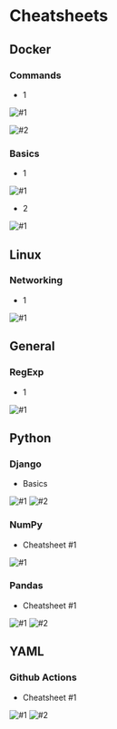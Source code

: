 
# Cheatsheets
## Docker
### Commands
- 1

![#1](Docker/Commands/1/1.jpg)



![#2](Docker/Commands/1/2.jpg)


### Basics
- 1

![#1](Docker/Basics/1/1.jpg)


- 2

![#1](Docker/Basics/2/1.jpg)





## Linux
### Networking
- 1

![#1](Linux/Networking/1/1.jpg)


## General
### RegExp
- 1

![#1](General/RegExp/1/1.jpg)





## Python
### Django
- Basics

![#1](Python/Django/Basics/1.jpg)
![#2](Python/Django/Basics/2.jpg)


### NumPy
- Cheatsheet #1

![#1](Python/NumPy/1/1.jpg)


### Pandas
- Cheatsheet #1

![#1](Python/Pandas/1/1.jpg)
![#2](Python/Pandas/1/2.jpg)





## YAML
### Github Actions
- Cheatsheet #1

![#1](YAML/Github_Actions/1/1.jpg)
![#2](YAML/Github_Actions/1/2.jpg)